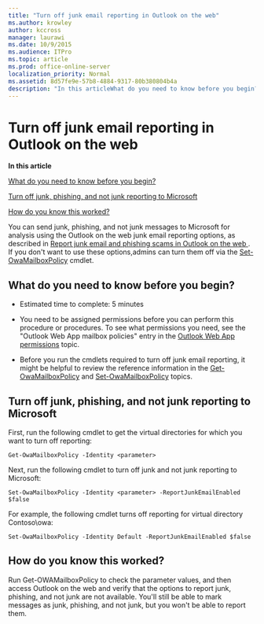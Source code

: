 ```yaml
---
title: "Turn off junk email reporting in Outlook on the web"
ms.author: krowley
author: kccross
manager: laurawi
ms.date: 10/9/2015
ms.audience: ITPro
ms.topic: article
ms.prod: office-online-server
localization_priority: Normal
ms.assetid: 8d57fe9e-57b8-4884-9317-80b380804b4a
description: "In this articleWhat do you need to know before you begin?Turn off junk, phishing, and not junk reporting to Microsoft How do you know this worked?"
---
```


# Turn off junk email reporting in Outlook on the web

 **In this article**
  
[What do you need to know before you begin?](#sectionSection0.md)
  
[Turn off junk, phishing, and not junk reporting to Microsoft ](#sectionSection1.md)
  
[How do you know this worked?](#sectionSection2.md)
  
You can send junk, phishing, and not junk messages to Microsoft for analysis using the Outlook on the web junk email reporting options, as described in [Report junk email and phishing scams in Outlook on the web ](report-junk-email-and-phishing-scams-in-outlook-on-the-web-eop.md). If you don't want to use these options,admins can turn them off via the [Set-OwaMailboxPolicy](http://technet.microsoft.com/library/530166f7-ab42-4609-ba73-9b5a39b567be.aspx) cmdlet. 
  
## What do you need to know before you begin?
<a name="sectionSection0"> </a>

- Estimated time to complete: 5 minutes
    
- You need to be assigned permissions before you can perform this procedure or procedures. To see what permissions you need, see the "Outlook Web App mailbox policies" entry in the [Outlook Web App permissions](http://technet.microsoft.com/library/57eca42a-5a7f-4c65-89f0-7a84f2dbea19.aspx#OutlookWebApp) topic. 
    
- Before you run the cmdlets required to turn off junk email reporting, it might be helpful to review the reference information in the [Get-OwaMailboxPolicy](http://technet.microsoft.com/library/bdd580d3-8812-4b4a-93e8-c6401b0d2f0f.aspx) and [Set-OwaMailboxPolicy](http://technet.microsoft.com/library/530166f7-ab42-4609-ba73-9b5a39b567be.aspx) topics. 
    
## Turn off junk, phishing, and not junk reporting to Microsoft
<a name="sectionSection1"> </a>

First, run the following cmdlet to get the virtual directories for which you want to turn off reporting:
  
```
Get-OwaMailboxPolicy -Identity <parameter>
```

Next, run the following cmdlet to turn off junk and not junk reporting to Microsoft:
  
```
Set-OwaMailboxPolicy -Identity <parameter> -ReportJunkEmailEnabled $false
```

For example, the following cmdlet turns off reporting for virtual directory Contoso\owa:
  
```
Set-OwaMailboxPolicy -Identity Default -ReportJunkEmailEnabled $false
```

## How do you know this worked?
<a name="sectionSection2"> </a>

Run Get-OWAMailboxPolicy to check the parameter values, and then access Outlook on the web and verify that the options to report junk, phishing, and not junk are not available. You'll still be able to mark messages as junk, phishing, and not junk, but you won't be able to report them. 
  

